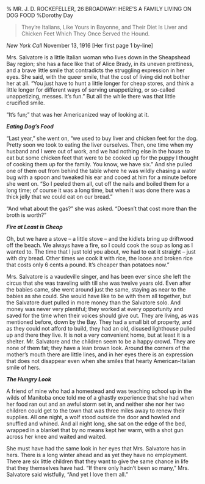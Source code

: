 % MR. J. D. ROCKEFELLER, 26 BROADWAY: HERE’S A FAMILY LIVING ON DOG FOOD
%Dorothy Day>They’re Italians, Like Yours in Bayonne, and Their>Diet Is Liver and Chicken Feet Which>They Once Served the Hound.
*New York Call* November 13, 1916  [Her first page 1 by-line]
Mrs. Salvatore is a little Italian woman who lives down in the Sheapshead Bay region; she has a face like that of Alice Brady, in its uneven prettiness, and a brave little smile that contradicts the struggling expression in her eyes. She said, with the queer smile, that the cost of living did not bother her at all. “You just have to hunt a little longer for cheap stores, and think a little longer for different ways of serving unappetizing, or so-called unappetizing, messes. It’s fun.” But all the while there was that little crucified smile.
“It’s fun;” that was her Americanized way of looking at it.
__*Eating Dog’s Food*__
“Last year,” she went on, “we used to buy liver and chicken feet for the dog. Pretty soon we took to eating the liver ourselves. Then, one time when my husband and I were out of work, and we had nothing else in the house to eat but some chicken feet that were to be cooked up for the puppy I thought of cooking them up for the family. You know, we have six.” And she pulled one of them out from behind the table where he was wildly chasing a water bug with a spoon and tweaked his ear and cooed at him for a minute before she went on. “So I peeled them all, cut off the nails and boiled them for a long time; of course it was a long time, but when it was done there was a thick jelly that we could eat on our bread.”
“And what about the gas?” she was asked. “Doesn’t that cost more than the broth is worth?”
__*Fire at Least is Cheap*__Oh, but we have a stove – a little stove – and the kidlets bring up driftwood off the beach. We always have a fire, so I could cook the soup as long as I wanted to. The time that I just told you about, we had to  eat it straight – just with dry bread. Other times we cook it with rice, the loose and broken rice that costs only 6 cents a pound. It’s cheaper than potatoes now.”
Mrs. Salvatore is a vaudeville singer, and has been ever since she left the circus that she was traveling with till she was twelve years old. Even after the babies came, she went around just the same, staying as near to the babies as she could. She would have like to be with them all together, but the Salvatore duet pulled in more money than the Salvatore solo. And money was never very plentiful; they worked at every opportunity and saved for the time when their voices should give out. They are living, as was mentioned before, down by the Bay. They had a small bit of property, and as they could not afford to build, they had an old, disused lighthouse pulled up and there they live. It is not a very convenient home, but at least it is a shelter. Mr. Salvatore and the children seem to be a happy crowd. They are none of them fat; they have a lean brown look. Around the corners of the mother’s mouth there are little lines, and in her eyes there is an expression that does not disappear even when she smiles that hearty American-Italian smile of hers.
__*The Hungry Look*__
A friend of mine who had a homestead and was teaching school up in the wilds of Manitoba once told me of a ghastly experience that she had when her food ran out and an awful storm set in, and neither she nor her two children could get to the town that was three miles away to renew their supplies. All one night, a wolf stood outside the door and howled and snuffled and whined. And all night long, she sat on the edge of the bed, wrapped in a blanket that by no means kept her warm, with a shot gun across her knee and waited and waited.
She must have had the same look in her eyes that Mrs. Salvatore has in hers. There is a long winter ahead and as yet they have no employment. There are six little children that they want to give the same chance in life that they themselves have had. “If there only hadn’t been so many,” Mrs. Salvatore said wistfully, “And yet I love them all.”